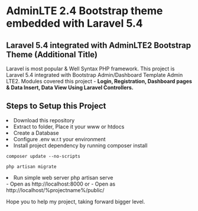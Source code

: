 <h1>AdminLTE 2.4 Bootstrap theme embedded with Laravel 5.4</h1>
<h2>Laravel 5.4 integrated with AdminLTE2 Bootstrap Theme (Additional Title)</h2>

Laravel is most popular & Well Syntax PHP framework. This project is Laravel 5.4 integrated with Bootstrap Admin/Dashboard Template Admin LTE2. Modules covered this project - <strong>Login, Registration, Dashboard pages & Data Insert, Data View Using Laravel Controllers.</strong>

<h2>Steps to Setup this Project</h2>
<li>Download this repository</li>
<li>Extract to folder, Place it your www or htdocs</li>
<li>Create a Database</li>
<li>Configure .env w.r.t your environment</li>
    
<li>Install project dependency by running composer install</li>
<pre><code>composer update --no-scripts</code></pre>
<pre><code>php artisan migrate</code></pre>

<li>Run simple web server php artisan serve</li>
- Open as http://localhost:8000
or
- Open as http://localhost/%projectname%/public/

Hope you to help my project, taking forward bigger level.